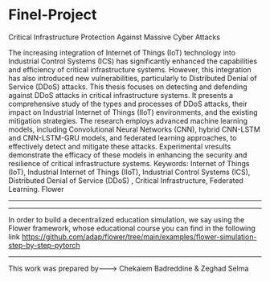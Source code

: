 # Finel-Project
Critical Infrastructure Protection Against Massive Cyber Attacks

The increasing integration of Internet of Things (IoT) technology into
Industrial Control Systems (ICS) has significantly enhanced the capabilities
and efficiency of critical infrastructure systems. However, this integration has
also introduced new vulnerabilities, particularly to Distributed Denial of
Service (DDoS) attacks. This thesis focuses on detecting and defending
against DDoS attacks in critical infrastructure systems. It presents a
comprehensive study of the types and processes of DDoS attacks, their impact
on Industrial Internet of Things (IIoT) environments, and the existing
mitigation strategies. The research employs advanced machine learning
models, including Convolutional Neural Networks (CNN), hybrid
CNN-LSTM and CNN-LSTM-GRU models, and federated learning
approaches, to effectively detect and mitigate these attacks. Experimental
vresults demonstrate the efficacy of these models in enhancing the security and
resilience of critical infrastructure systems.
Keywords: Internet of Things (IoT), Industrial Internet of Things (IIoT),
Industrial Control Systems (ICS), Distributed Denial of Service (DDoS) ,
Critical Infrastructure, Federated Learning. Flower 

--------------------------------------------------------------------------------
--------------------------------------------------------------------------------
In order to build a decentralized education simulation, we say using the Flower framework, whose educational course you can find in the following link
https://github.com/adap/flower/tree/main/examples/flower-simulation-step-by-step-pytorch

--------------------------------------------------------------------------------

This work was prepared by--->
Chekaiem Badreddine
& Zeghad Selma
